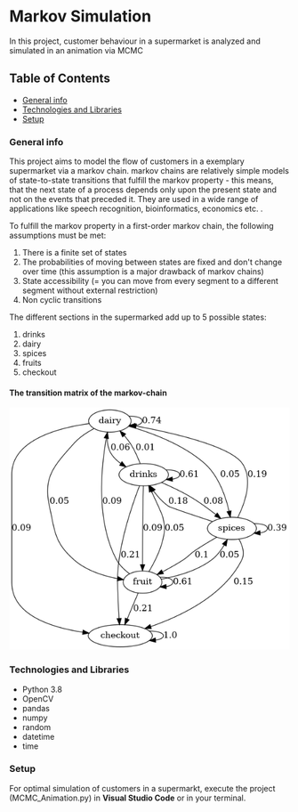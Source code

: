 # Markov Simulation
In this project, customer behaviour in a supermarket is analyzed and simulated in an animation via MCMC

## Table of Contents
- [General info](#general-info)
- [Technologies and Libraries](#technologies-and-libraries)
- [Setup](#setup)


### General info
This project aims to model the flow of customers in a exemplary supermarket via a markov chain.
markov chains are relatively simple models of state-to-state transitions that fulfill the markov property - this means, that the next state of a process depends only upon the present state and not on the events that preceded it. They are used in a wide range of applications like speech recognition, bioinformatics, economics etc. .

To fulfill the markov property in a first-order markov chain, the following assumptions must be met:
1. There is a finite set of states
2. The probabilities of moving between states are fixed and don't change over time (this assumption is a major drawback of markov chains)
3. State accessibility (= you can move from every segment to a different segment without external restriction)
4. Non cyclic transitions

The different sections in the supermarked add up to 5 possible states:
1. drinks
2. dairy
3. spices
4. fruits
5. checkout
#### The transition matrix of the markov-chain
![](transition_monday.png)
### Technologies and Libraries
- Python 3.8
- OpenCV
- pandas
- numpy
- random
- datetime
- time

### Setup
For optimal simulation of customers in a supermarkt, execute the project (MCMC_Animation.py) in **Visual Studio Code** or in your terminal.

